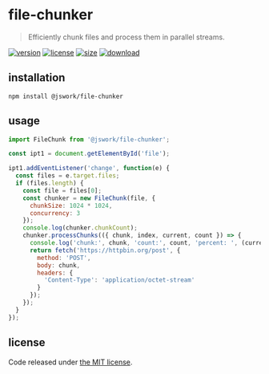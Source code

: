 # file-chunker
> Efficiently chunk files and process them in parallel streams.

[![version][version-image]][version-url]
[![license][license-image]][license-url]
[![size][size-image]][size-url]
[![download][download-image]][download-url]

## installation
```shell
npm install @jswork/file-chunker
```

## usage
```js
import FileChunk from '@jswork/file-chunker';

const ipt1 = document.getElementById('file');

ipt1.addEventListener('change', function(e) {
  const files = e.target.files;
  if (files.length) {
    const file = files[0];
    const chunker = new FileChunk(file, {
      chunkSize: 1024 * 1024,
      concurrency: 3
    });
    console.log(chunker.chunkCount);
    chunker.processChunks(({ chunk, index, current, count }) => {
      console.log('chunk:', chunk, 'count:', count, 'percent: ', (current / count * 100).toFixed(2) + '%');
      return fetch('https://httpbin.org/post', {
        method: 'POST',
        body: chunk,
        headers: {
          'Content-Type': 'application/octet-stream'
        }
      });
    });
  }
});
```

## license
Code released under [the MIT license](https://github.com/afeiship/file-chunker/blob/master/LICENSE.txt).

[version-image]: https://img.shields.io/npm/v/@jswork/file-chunker
[version-url]: https://npmjs.org/package/@jswork/file-chunker

[license-image]: https://img.shields.io/npm/l/@jswork/file-chunker
[license-url]: https://github.com/afeiship/file-chunker/blob/master/LICENSE.txt

[size-image]: https://img.shields.io/bundlephobia/minzip/@jswork/file-chunker
[size-url]: https://github.com/afeiship/file-chunker/blob/master/dist/file-chunker.min.js

[download-image]: https://img.shields.io/npm/dm/@jswork/file-chunker
[download-url]: https://www.npmjs.com/package/@jswork/file-chunker
